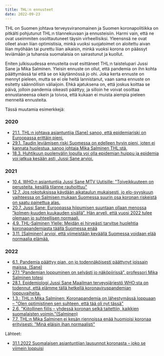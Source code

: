 ```yaml
---
title: THL:n ennusteet
date: 2022-09-23
---
```


THL on Suomen johtava terveysviranomainen ja Suomen koronapolitiikka on pitkälti pohjutunut THL:n tilannekuvaan ja ennusteisiin. Harmi vain, että ne ovat useimmiten osoittautuneet täysin virheellisiksi. Yleensnsä ne ovat olleet aivan liian optimistisia, minkä vuoksi suojatoimet on aloitettu aivan liian myöhään tai purettu liian aikaisin, minkä vuoksi korona on päässyt leviämään ja tuhansia suomalaisia on sairastunut ja kuollut.

Eniten julkisuudessa ennusteita ovat esittäneet THL:n taistelupari Jussi Sane ja Mika Salminen. Yleisin ennuste on ollut, että pandemia on ihn kohta päättymässä tai että se on käytännössä jo ohi. Joka kerta ennuste on mennyt pieleen, mutta se ei ole heitä lannistanut, vaan sama ennuste on esitetty säännöllisin väliaijoin. Ehkä ajatuksena on, että joskus koittaa se päivä, jolloin pandemia oikeasti päättyy, ja silloin he voivat osoittaa ennustaneensa oikein ja toivoa, että kukaan ei muista aiempia pieleen menneitä ennusteita.

Tässä muutamia esimerkkejä:

### 2020


* [21.1. THL:n johtava asiantuntija (Sane) sanoo, että epidemiariski on Euroopassa erittäin pieni.](https://yle.fi/uutiset/3-11168163)
* [29.1. Taudin leviämisen riski Suomessa on edelleen hyvin pieni, joten ei kannata huolestua, sanoo johtaja Mika Salminen THL:stä.](https://thl.fi/fi/-/matkailijalla-todettu-koronavirustartunta-lapin-keskussairaalassa)
* [18.3. Huhtikuun puolenvälin lopulla voi olla epidemian huippu ja epidemia voi jatkua kesään asti, Jussi Sane arvioi.](https://www.is.fi/kotimaa/art-2000006443789.html)

### 2021

* [10.4. WHO:n asiantuntija Jussi Sane MTV Uutisille: "Toiveikkuuteen on perusteita, kesällä tilanne rauhoittuu"](https://www.mtvuutiset.fi/artikkeli/who-n-asiantuntija-jussi-sane-mtv-uutisille-toiveikkuuteen-on-perusteita-kesalla-tilanne-rauhoittuu/8111262)
* [12.7. Jos rokotuksissa käydään aikataulun mukaisesti, jo elo-syyskuun vaihteessa on Salmisen mukaan Suomessa suurin osa koronan riskeistä on saatu painettua alas.](https://www.iltalehti.fi/terveysuutiset/a/6e433208-821b-4dbc-b25a-6c9b1e4f0b02)
* [20.7. Jussi Sane: Euroopassa hiipumisen suuntaan ollaan menossa ”kolmen-kuuden kuukauden sisällä”. Hän arveli, että vuosi 2022 tulee olemaan jo suhteellisen normaali.](https://areena.yle.fi/1-50901217)
* [4.9. THL-Salminen Ylelle: Meidän ei hirveästi tarvitse huolehtia koronapandemiasta täällä Suomessa enää](https://www.mtvuutiset.fi/artikkeli/thl-salminen-ylelle-meidan-ei-hirveasti-tarvitse-huolehtia-koronapandemiasta-taalla-suomessa-enaa/8227238#gs.a64sxw)
* [3.11. [Salminen] arvioi, että viimeistään keväällä Suomessa voidaan elää normaalia elämää.](https://www.is.fi/kotimaa/art-2000008374234.html)

### 2022

* [6.1. Pandemia päättyy pian, on jo todennäköisesti päättynyt joissain maissa. (Sane)](https://medium.com/@jussi.sane/ajatuksia-pandemiasta-loppusuoralla-bde8a520076b)
* [27.1 ”Pandemian loppuminen on selvästi jo näköpiirissä”, professori Mika Salminen totesi](https://www.munoulu.fi/artikkeli/-/id/thl-n-mika-salminen-pohjoiselle-valmiustoimikunnalle-alueelliset-toimijat-ovat-onnistuneet-torjumaan-koronaa-hyvin)
* [28.1. Epidemiologi Jussi Sane Maailman terveysjärjestö WHO:sta on todennut, että elämme tällä hetkellä koronaviruspandemian loppuvaiheita.](https://www.mtvuutiset.fi/artikkeli/nain-who-n-jussi-sane-kommentoi-pandemiaa-korona-ei-ole-mihinkaan-haviamassa/8342546)
* [1.3.: THL:n Mika Salminen: Koronapandemia on lähestymässä loppuaan – "Olen optimistinen sen suhteen, että tää oli nyt tässä"](https://www.mtvuutiset.fi/artikkeli/thl-n-mika-salminen-koronapandemia-on-lahestymassa-loppuaan-olen-optimistinen-sen-suhteen-etta-taa-oli-nyt-tassa/8368112#gs.5w1tpv)
* [2.6. "Kiitollinen fiilis – yhdessä koronan selkä taitettiin, kaikkien suomalaisten voimin."(Salminen)](https://www.hs.fi/kotimaa/art-2000008859436.html)
* [7.7. THL:n Mika Salminen ei kesän riennoissa enää huomioisi koronaa erityisesti: "Minä eläisin ihan normaalisti"](https://yle.fi/uutiset/3-12528332)


Lähteet:
* [31.1.2022 Suomalaisen asiantuntijan lausunnot koronasta – joko se viimein loppuisi](https://www.verkkouutiset.fi/a/suomalaisen-asiantuntijan-lausunnot-koronasta-joko-se-viimein-loppuisi/#a1db291f)